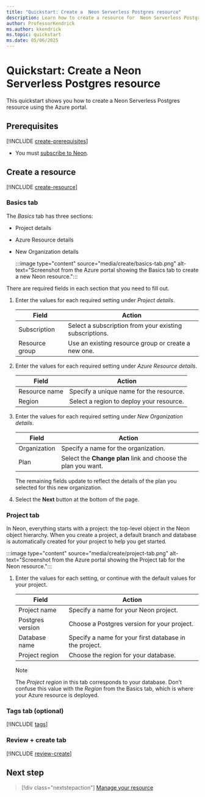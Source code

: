 ```yaml
---
title: "Quickstart: Create a  Neon Serverless Postgres resource"
description: Learn how to create a resource for  Neon Serverless Postgres using the Azure portal.
author: ProfessorKendrick
ms.author: kkendrick
ms.topic: quickstart
ms.date: 05/06/2025
---
```

# Quickstart: Create a Neon Serverless Postgres resource

This quickstart shows you how to create a Neon Serverless Postgres resource using the Azure portal.

## Prerequisites

[!INCLUDE [create-prerequisites](../includes/create-prerequisites.md)]
- You must [subscribe to Neon](overview.md#subscribe-to-neon).

## Create a resource

[!INCLUDE [create-resource](../includes/create-resource.md)]

### Basics tab

The *Basics* tab has three sections:

- Project details
- Azure Resource details
- New Organization details

   :::image type="content" source="media/create/basics-tab.png" alt-text="Screenshot from the Azure portal showing the Basics tab to create a new Neon resource.":::

There are required fields in each section that you need to fill out.

1. Enter the values for each required setting under *Project details*.

    |Field              |Action                                                          |
    |-------------------|----------------------------------------------------------------|
    |Subscription       |Select a subscription from your existing subscriptions.         |
    |Resource group     |Use an existing resource group or create a new one.             |

1. Enter the values for each required setting under *Azure Resource details*.

    |Field             |Action                                            |
    |------------------|--------------------------------------------------|
    |Resource name     |Specify a unique name for the resource.           |
    |Region            |Select a region to deploy your resource.          |

1. Enter the values for each required setting under *New Organization details*.

    |Field            |Action                                                               |
    |-----------------|---------------------------------------------------------------------|
    |Organization     |Specify a name for the organization.                                 |
    |Plan             |Select the **Change plan** link and choose the plan you want.        |

    The remaining fields update to reflect the details of the plan you selected for this new organization.

1. Select the **Next** button at the bottom of the page.

### Project tab

In Neon, everything starts with a project: the top-level object in the Neon object hierarchy. When you create a project, a default branch and database is automatically created for your project to help you get started.

:::image type="content" source="media/create/project-tab.png" alt-text="Screenshot from the Azure portal showing the Project tab for the Neon resource.":::

1. Enter the values for each setting, or continue with the default values for your project.
    
    |Field              |Action                                                             |
    |-------------------|-------------------------------------------------------------------|
    |Project name       |Specify a name for your Neon project.                              |
    |Postgres version   |Choose a Postgres version for your project.                        |
    |Database name      |Specify a name for your first database in the project.             |
    |Project region     |Choose the region for your database.                               |

    > [!NOTE]
    > The *Project region* in this tab corresponds to your database. 
    > Don't confuse this value with the *Region* from the Basics tab, which is where your Azure resource is deployed. 

### Tags tab (optional)

[!INCLUDE [tags](../includes/tags.md)]

### Review + create tab

[!INCLUDE [review-create](../includes/review-create.md)]

## Next step

> [!div class="nextstepaction"]
> [Manage your resource](manage.md)

